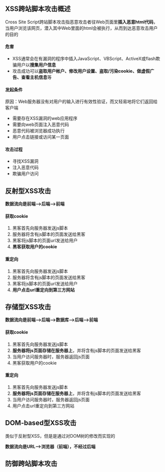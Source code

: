 ## XSS跨站脚本攻击概述

Cross Site Script跨站脚本攻击指恶意攻击者往Web页面里**插入恶意html代码**，当用户浏览该网页，潜入其中Web里面的html会被执行，从而到达恶意攻击用户的目的

#### 危害

- XSS通常会在有漏洞的程序中插入JavaScript、VBScript、ActiveX或flash欺骗用户以**搜集用户信息**
- 攻击成功可以**盗取用户帐户、修改用户设置、盗取/污染cookie、做虚假广告、查看主机信息**等

#### 发起条件

原因：Web服务器没有对用户的输入进行有效性验证，而又轻易地将它们返回给客户端

- 需要存在XSS漏洞的web应用程序
- 需要向web页面注入恶意代码
- 恶意代码被浏览器成功执行
- 用户点击链接或访问某一页面

#### 攻击过程

- 寻找XSS漏洞
- 注入恶意代码
- 欺骗用户访问

## 反射型XSS攻击

**数据流向是前端-->后端-->前端**

#### 获取cookie

1. 黑客首先向服务器发送js脚本
2. 服务器将含有js脚本的页面发送给黑客
3. 黑客将js脚本的页面url发送给用户
4. **黑客获取用户的cookie**

#### 重定向

1. 黑客首先向服务器发送js脚本
2. 服务器将含有js脚本的页面发送给黑客
3. 黑客将js脚本的页面url发送给用户
4. **用户点击url重定向到第三方网站**

## 存储型XSS攻击

**数据流向是前端-->后端-->数据库-->后端-->前端**

#### 获取cookie

1. 黑客首先向服务器发送js脚本
2. **服务器将js页面存储在服务器上**，并将含有js脚本的页面发送给黑客
3. 当用户访问服务器时，服务器返回js页面
4. 黑客获取用户的cookie

#### 重定向

1. 黑客首先向服务器发送js脚本
2. **服务器将js页面存储在服务器上**，并将含有js脚本的页面发送给黑客
3. 当用户访问服务器时，服务器返回js页面
4. 用户点击url重定向到第三方网站

## DOM-based型XSS攻击

类似于反射型XSS，但是是通过对DOM树的修改而实现的

**数据流向是URL-->浏览器（前端），不经过后端**

## 防御跨站脚本攻击

